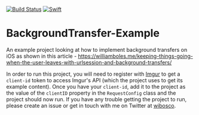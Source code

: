[![Build Status](https://travis-ci.org/wibosco/DownloadStack-Example.svg)](https://travis-ci.org/wibosco/BackgroundTransfer-Example)
<a href="https://swift.org"><img src="https://img.shields.io/badge/Swift-4.2-orange.svg?style=flat" alt="Swift" /></a>

# BackgroundTransfer-Example
An example project looking at how to implement background transfers on iOS as shown in this article - https://williamboles.me/keeping-things-going-when-the-user-leaves-with-urlsession-and-background-transfers/

In order to run this project, you will need to register with [Imgur](https://api.imgur.com/oauth2/addclient) to get a `client-id` token to access Imgur's API (which the project uses to get its example content). Once you have your `client-id`, add it to the project as the value of the `clientID` property in the `RequestConfig` class and the project should now run. If you have any trouble getting the project to run, please create an issue or get in touch with me on Twitter at [wibosco](https://twitter.com/wibosco).
